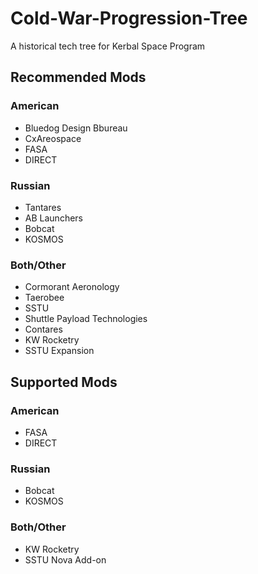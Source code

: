 # Cold-War-Progression-Tree
A historical tech tree for Kerbal Space Program

## Recommended Mods

### American

* Bluedog Design Bbureau
* CxAreospace
* FASA
* DIRECT

### Russian

* Tantares
* AB Launchers
* Bobcat
* KOSMOS

### Both/Other

* Cormorant Aeronology
* Taerobee
* SSTU
* Shuttle Payload Technologies
* Contares
* KW Rocketry
* SSTU Expansion

## Supported Mods

### American

* FASA
* DIRECT

### Russian

* Bobcat
* KOSMOS

### Both/Other

* KW Rocketry
* SSTU Nova Add-on

